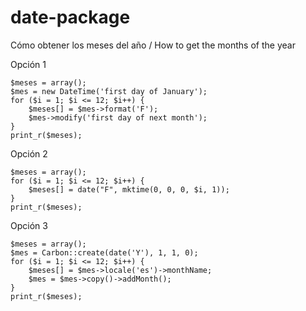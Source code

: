 # date-package

Cómo obtener los meses del año / How to get the months of the year

Opción 1

```
$meses = array();
$mes = new DateTime('first day of January');
for ($i = 1; $i <= 12; $i++) {
    $meses[] = $mes->format('F');
    $mes->modify('first day of next month');
}
print_r($meses);
```

Opción 2
```
$meses = array();
for ($i = 1; $i <= 12; $i++) {
    $meses[] = date("F", mktime(0, 0, 0, $i, 1));
}
print_r($meses);
```
Opción 3

```
$meses = array();
$mes = Carbon::create(date('Y'), 1, 1, 0);
for ($i = 1; $i <= 12; $i++) {
    $meses[] = $mes->locale('es')->monthName;
    $mes = $mes->copy()->addMonth();
}
print_r($meses);
```
